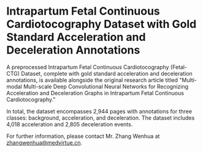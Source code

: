 # Intrapartum Fetal Continuous Cardiotocography Dataset with Gold Standard Acceleration and Deceleration Annotations 

A preprocessed Intrapartum Fetal Continuous Cardiotocography (Fetal-CTG) Dataset, complete with gold standard acceleration and deceleration annotations, is available alongside the original research article titled "Multi-modal Multi-scale Deep Convolutional Neural Networks for Recognizing Acceleration and Deceleration Graphs in Intrapartum Fetal Continuous Cardiotocography." 

In total, the dataset encompasses 2,944 pages with annotations for three classes: background, acceleration, and deceleration. The dataset includes 4,018 acceleration and 2,805 deceleration events.

For further information, please contact Mr. Zhang Wenhua at zhangwenhua@medvirtue.cn. 
